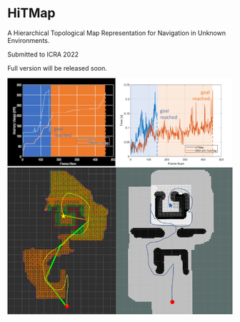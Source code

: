 # HiTMap
A Hierarchical Topological Map Representation for Navigation in Unknown Environments. 

Submitted to ICRA 2022 

Full version will be released soon.

<img alt="experiment_sim" src="doc/simulation_time_trend.png" width="700">

<img alt="Exploration_demo" src="doc/exploration_demo.png" width="700">